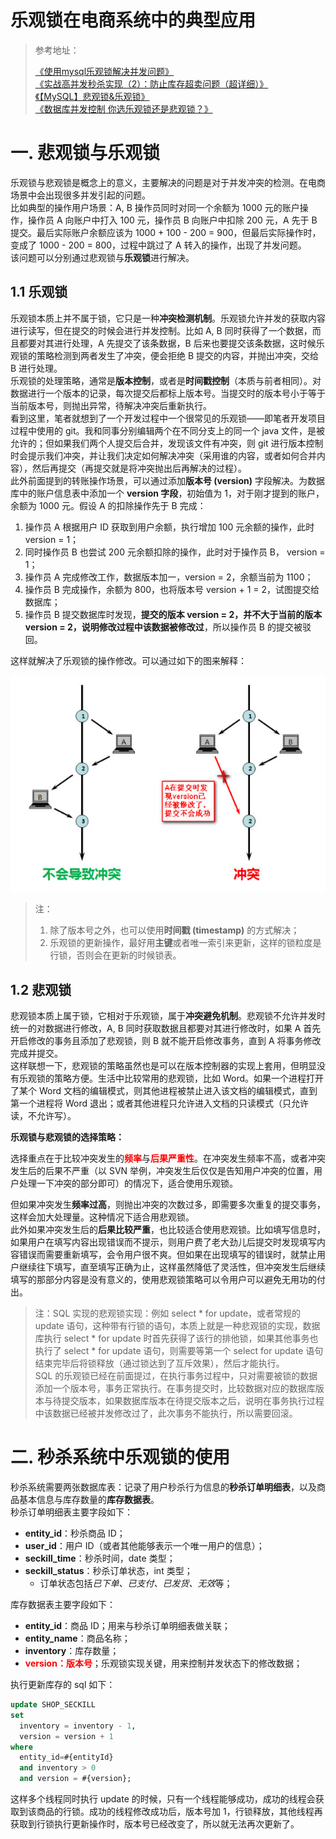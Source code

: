 #  乐观锁在电商系统中的典型应用

> 参考地址：
> 
> [《使用mysql乐观锁解决并发问题》](https://www.cnblogs.com/laoyeye/p/8097684.html)  
> [《实战高并发秒杀实现（2）：防止库存超卖问题（超详细）》](https://blog.csdn.net/RuiKe1400360107/article/details/104731775)  
> [《【MySQL】悲观锁&乐观锁》](https://www.cnblogs.com/zhiqian-ali/p/6200874.html)  
> [《数据库并发控制 你选乐观锁还是悲观锁？》](http://database.51cto.com/art/201008/219908.htm)

# 一. 悲观锁与乐观锁

乐观锁与悲观锁是概念上的意义，主要解决的问题是对于并发冲突的检测。在电商场景中会出现很多并发引起的问题。  
比如典型的操作用户场景：A, B 操作员同时对同一个余额为 1000 元的账户操作，操作员 A 向账户中打入 100 元，操作员 B 向账户中扣除 200 元，A 先于 B 提交。最后实际账户余额应该为 1000 + 100 - 200 = 900，但最后实际操作时，变成了 1000 - 200 = 800，过程中跳过了 A 转入的操作，出现了并发问题。  
该问题可以分别通过悲观锁与**乐观锁**进行解决。

## 1.1 乐观锁

乐观锁本质上并不属于锁，它只是一种**冲突检测机制**。乐观锁允许并发的获取内容进行读写，但在提交的时候会进行并发控制。比如 A, B 同时获得了一个数据，而且都要对其进行处理，A 先提交了该条数据，B 后来也要提交该条数据，这时候乐观锁的策略检测到两者发生了冲突，便会拒绝 B 提交的内容，并抛出冲突，交给 B 进行处理。  
乐观锁的处理策略，通常是**版本控制**，或者是**时间戳控制**（本质与前者相同）。对数据进行一个版本的记录，每次提交后都标上版本号。当提交时的版本号小于等于当前版本号，则抛出异常，待解决冲突后重新执行。  
看到这里，笔者就想到了一个开发过程中一个很常见的乐观锁——即笔者开发项目过程中使用的 git。我和同事分别编辑两个在不同分支上的同一个 java 文件，是被允许的；但如果我们两个人提交后合并，发现该文件有冲突，则 git 进行版本控制时会提示我们冲突，并让我们决定如何解决冲突（采用谁的内容，或者如何合并内容），然后再提交（再提交就是将冲突抛出后再解决的过程）。  
此外前面提到的转账操作场景，可以通过添加**版本号 (version)** 字段解决。为数据库中的账户信息表中添加一个 **version 字段**，初始值为 1，对于刚才提到的账户，余额为 1000 元。假设 A 的扣除操作先于 B 完成：

1. 操作员 A 根据用户 ID 获取到用户余额，执行增加 100 元余额的操作，此时 version = 1；
2. 同时操作员 B 也尝试 200 元余额扣除的操作，此时对于操作员 B， version = 1；
3. 操作员 A 完成修改工作，数据版本加一，version = 2，余额当前为 1100；
4. 操作员 B 完成操作，余额为 800，也将版本号 version + 1 = 2，试图提交给数据库；
5. 操作员 B 提交数据库时发现，**提交的版本 version = 2，并不大于当前的版本 version = 2，说明修改过程中该数据被修改过**，所以操作员 B 的提交被驳回。

这样就解决了乐观锁的操作修改。可以通过如下的图来解释：

![版本号乐观锁](./pic/版本号乐观锁.png)

> 注：
>   
> 1. 除了版本号之外，也可以使用**时间戳 (timestamp)** 的方式解决；
> 2. 乐观锁的更新操作，最好用**主键**或者唯一索引来更新，这样的锁粒度是行锁，否则会在更新的时候锁表。

## 1.2 悲观锁

悲观锁本质上属于锁，它相对于乐观锁，属于**冲突避免机制**。悲观锁不允许并发时统一的对数据进行修改，A, B 同时获取数据且都要对其进行修改时，如果 A 首先开启修改的事务且添加了悲观锁，则 B 就不能开启修改事务，直到 A 将事务修改完成并提交。  
这样联想一下，悲观锁的策略虽然也是可以在版本控制器的实现上套用，但明显没有乐观锁的策略方便。生活中比较常用的悲观锁，比如 Word。如果一个进程打开了某个 Word 文档的编辑模式，则其他进程被禁止进入该文档的编辑模式，直到第一个进程将 Word 退出；或者其他进程只允许进入文档的只读模式（只允许读，不允许写）。

**乐观锁与悲观锁的选择策略：**

选择重点在于比较冲突发生的<font color=red>**频率**</font>与<font color=red>**后果严重性**</font>。在冲突发生频率不高，或者冲突发生后的后果不严重（以 SVN 举例，冲突发生后仅仅是告知用户冲突的位置，用户处理一下冲突的部分即可）的情况下，适合使用乐观锁。   

但如果冲突发生**频率过高**，则抛出冲突的次数过多，即需要多次重复的提交事务，这样会加大处理量。这种情况下适合用悲观锁。  
此外如果冲突发生后的**后果比较严重**，也比较适合使用悲观锁。比如填写信息时，如果用户在填写内容出现错误而不提示，则用户费了老大劲儿后提交时发现填写内容错误而需要重新填写，会令用户很不爽。但如果在出现填写的错误时，就禁止用户继续往下填写，直至填写正确为止，这样虽然降低了灵活性，但冲突发生后继续填写的那部分内容是没有意义的，使用悲观锁策略可以令用户可以避免无用功的付出。

> 注：SQL 实现的悲观锁实现：例如 select \* for update，或者常规的 update 语句，这种带有行锁的语句，本质上就是一种悲观锁的实现，数据库执行 select \* for update 时首先获得了该行的排他锁，如果其他事务也执行了 select \* for update 语句，则需要等第一个 select for update 语句结束完毕后将锁释放（通过锁达到了互斥效果），然后才能执行。  
> SQL 的乐观锁已经在前面提过，在执行事务过程中，只对需要被锁的数据添加一个版本号，事务正常执行。在事务提交时，比较数据对应的数据库版本与待提交版本，如果数据库版本在待提交版本之后，说明在事务执行过程中该数据已经被并发修改过了，此次事务不能执行，所以需要回滚。

# 二. 秒杀系统中乐观锁的使用

秒杀系统需要两张数据库表：记录了用户秒杀行为信息的**秒杀订单明细表**，以及商品基本信息与库存数量的**库存数据表**。  
秒杀订单明细表主要字段如下：

- **entity\_id**：秒杀商品 ID；
- **user\_id**：用户 ID（或者其他能够表示一个唯一用户的信息）；
- **seckill\_time**：秒杀时间，date 类型；
- **seckill\_status**：秒杀订单状态，int 类型；
	- 订单状态包括*已下单、已支付、已发货、无效*等；

库存数据表主要字段如下：

- **entity\_id**：商品 ID；用来与秒杀订单明细表做关联；
- **entity\_name**：商品名称；
- **inventory**：库存数量；
- **<font color=red>version：版本号</font>**；乐观锁实现关键，用来控制并发状态下的修改数据；

执行更新库存的 sql 如下：

```sql
update SHOP_SECKILL 
set
  inventory = inventory - 1,
  version = version + 1 
where 
  entity_id=#{entityId}
  and inventory > 0
  and version = #{version};
```

这样多个线程同时执行 update 的时候，只有一个线程能够成功，成功的线程会获取到该商品的行锁。成功的线程修改成功后，版本号加 1，行锁释放，其他线程再获取到行锁执行更新操作时，版本号已经改变了，所以就无法再次更新了。